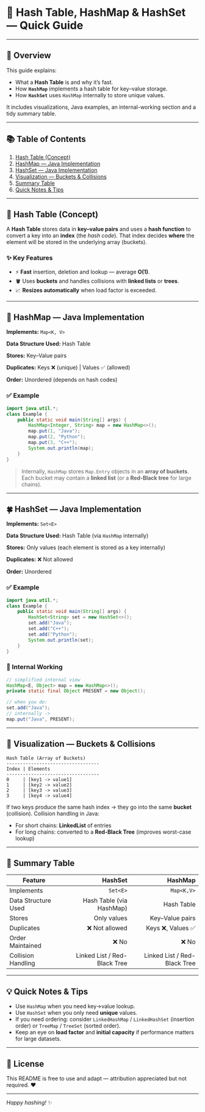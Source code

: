 # 🧠 Hash Table, HashMap & HashSet — Quick Guide

---

## 🚀 Overview

This guide explains:

* What a **Hash Table** is and why it’s fast.
* How **`HashMap`** implements a hash table for key–value storage.
* How **`HashSet`** uses `HashMap` internally to store unique values.

It includes visualizations, Java examples, an internal-working section and a tidy summary table.

---

## 📚 Table of Contents

1. [Hash Table (Concept)](#hash-table-concept)
2. [HashMap — Java Implementation](#hashmap---java-implementation)
3. [HashSet — Java Implementation](#hashset---java-implementation)
4. [Visualization — Buckets & Collisions](#visualization--buckets--collisions)
5. [Summary Table](#summary-table)
6. [Quick Notes & Tips](#quick-notes--tips)

---

## 🔹 Hash Table (Concept)

A **Hash Table** stores data in **key–value pairs** and uses a **hash function** to convert a key into an **index** (the *hash code*). That index decides **where** the element will be stored in the underlying array (buckets).

### ✨ Key Features

* ⚡ **Fast** insertion, deletion and lookup — average **O(1)**.
* 🪣 Uses **buckets** and handles collisions with **linked lists** or **trees**.
* 📈 **Resizes automatically** when load factor is exceeded.

---

## 🌿 HashMap — Java Implementation

**Implements:** `Map<K, V>`

**Data Structure Used:** Hash Table

**Stores:** Key–Value pairs

**Duplicates:** Keys ❌ (unique) | Values ✅ (allowed)

**Order:** Unordered (depends on hash codes)

### ✅ Example

```java
import java.util.*;
class Example {
    public static void main(String[] args) {
        HashMap<Integer, String> map = new HashMap<>();
        map.put(1, "Java");
        map.put(2, "Python");
        map.put(3, "C++");
        System.out.println(map);
    }
}
```

> Internally, `HashMap` stores `Map.Entry` objects in an **array of buckets**. Each bucket may contain a **linked list** (or a **Red-Black tree** for large chains).

---

## 🍀 HashSet — Java Implementation

**Implements:** `Set<E>`

**Data Structure Used:** Hash Table (via `HashMap` internally)

**Stores:** Only values (each element is stored as a key internally)

**Duplicates:** ❌ Not allowed

**Order:** Unordered

### ✅ Example

```java
import java.util.*;
class Example {
    public static void main(String[] args) {
        HashSet<String> set = new HashSet<>();
        set.add("Java");
        set.add("C++");
        set.add("Python");
        System.out.println(set);
    }
}
```

### 🔧 Internal Working

```java
// simplified internal view
HashMap<E, Object> map = new HashMap<>();
private static final Object PRESENT = new Object();

// when you do:
set.add("Java");
// internally ->
map.put("Java", PRESENT);
```

---

## 🧩 Visualization — Buckets & Collisions

```
Hash Table (Array of Buckets)
----------------------------------
Index | Elements
----------------------------------
0     | [key1 -> value1]
1     | [key2 -> value2]
2     | [key3 -> value3]
3     | [key4 -> value4]
```

If two keys produce the same hash index → they go into the same **bucket** (collision).
Collision handling in Java:

* For short chains: **LinkedList** of entries
* For long chains: converted to a **Red-Black Tree** (improves worst-case lookup)

---

## 🧮 Summary Table

| Feature             |                      HashSet |                      HashMap |
| ------------------- | ---------------------------: | ---------------------------: |
| Implements          |                     `Set<E>` |                   `Map<K,V>` |
| Data Structure Used |     Hash Table (via HashMap) |                   Hash Table |
| Stores              |                  Only values |              Key–Value pairs |
| Duplicates          |                ❌ Not allowed |             Keys ❌, Values ✅ |
| Order Maintained    |                         ❌ No |                         ❌ No |
| Collision Handling  | Linked List / Red-Black Tree | Linked List / Red-Black Tree |

---

## 💡 Quick Notes & Tips

* Use `HashMap` when you need key→value lookup.
* Use `HashSet` when you only need **unique** values.
* If you need ordering: consider `LinkedHashMap` / `LinkedHashSet` (insertion order) or `TreeMap` / `TreeSet` (sorted order).
* Keep an eye on **load factor** and **initial capacity** if performance matters for large datasets.

---

## 📜 License

This README is free to use and adapt — attribution appreciated but not required. ❤️

---

*Happy hashing!* ✨
